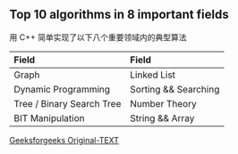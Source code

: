 ## Top 10 algorithms in 8 important fields

用 C++ 简单实现了以下八个重要领域内的典型算法

Field 	| Field
:---	| :--- 
Graph	| Linked List
Dynamic Programming | Sorting && Searching
Tree / Binary Search Tree | Number Theory
BIT Manipulation | String && Array

[Geeksforgeeks Original-TEXT](http://www.geeksforgeeks.org/top-10-algorithms-in-interview-questions/)